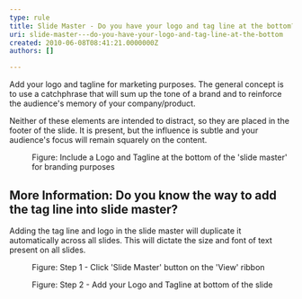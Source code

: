 ```yaml
---
type: rule
title: Slide Master - Do you have your logo and tag line at the bottom?
uri: slide-master---do-you-have-your-logo-and-tag-line-at-the-bottom
created: 2010-06-08T08:41:21.0000000Z
authors: []

---
```




<span class='intro'> 
  <p>Add your logo and tagline for marketing purposes. The general concept is to use a catchphrase that will sum up the tone of a brand and to reinforce the audience's memory of your company/product.</p>
<p>Neither of these elements are intended to distract, so they are placed in the footer of the slide. It is present, but the influence is subtle and your audience's focus will remain squarely on the content. </p>
 </span>


  <dl>
    <dt><img alt="" class="ms-rteCustom-ImageArea" src="/Communication/RulesToBetterPowerpointPresentations/PublishingImages/tagLine.gif" /> </dt>
    <dd class="ms-rteCustom-FigureNormal">Figure&#58; Include a Logo and Tagline at the bottom of the 'slide master' for branding purposes</dd>
</dl>
    <h2>More Information&#58; Do you know the way to add the tag line into slide master?</h2>
    <p>Adding the tag line and logo in the slide master will duplicate it automatically across all slides. This will dictate the size and font of text present on all slides. </p>
    <dl class="image">
        <dt><img alt="" src="/Communication/RulesToBetterPowerpointPresentations/PublishingImages/master-2.gif" /> </dt>
        <dd>Figure&#58; Step 1 - Click 'Slide Master' button on the 'View' ribbon</dd>
    </dl>
    <dl class="image">
        <dt><img alt="" src="/Communication/RulesToBetterPowerpointPresentations/PublishingImages/master-3.gif" /> </dt>
        <dd>Figure&#58; Step 2 - Add your Logo and Tagline at bottom of the slide </dd>
    </dl>
    




